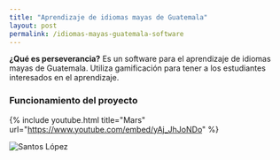```yaml
---
title: "Aprendizaje de idiomas mayas de Guatemala"
layout: post
permalink: /idiomas-mayas-guatemala-software
---
```

**¿Qué es perseverancia?**
Es un software para el aprendizaje de idiomas mayas de Guatemala. Utiliza gamificación para tener a los estudiantes
interesados en el aprendizaje.

<!--more-->

### Funcionamiento del proyecto
{% include youtube.html title="Mars" url="https://www.youtube.com/embed/yAj_JhJoNDo" %}

![Santos López](/assets/images/introHerramientas2.webp)
